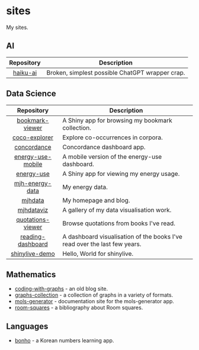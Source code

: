 # sites

My sites.

## AI

| Repository                                           | Description                                              |
| :--------------------------------------------------: | -------------------------------------------------------- |
| [haiku-ai](https://fossil-harvest-mambo.glitch.me/)  | Broken, simplest possible ChatGPT wrapper crap.          |

## Data Science

| Repository                                                              | Description                                                               |
| :---------------------------------------------------------------------: | ------------------------------------------------------------------------- |
| [bookmark-viewer](https://mhenderson.shinyapps.io/bookmark-viewer/)     | A Shiny app for browsing my bookmark collection.                          |
| [coco-explorer](https://mhenderson.shinyapps.io/coco-explorer/)         | Explore co-occurrences in corpora.                                        |
| [concordance](https://mhenderson.shinyapps.io/concordance/)             | Concordance dashboard app.                                                |
| [energy-use-mobile](https://mhenderson.shinyapps.io/energy-use-mobile/) | A mobile version of the energy-use dashboard.                             |
| [energy-use](https://mhenderson.shinyapps.io/energy-use/)               | A Shiny app for viewing my energy usage.                                  |
| [mjh-energy-data](https://mjh-energy-data.netlify.app/)                 | My energy data.                                                           |
| [mjhdata](https://mjhdata.netlify.app/)                                 | My homepage and blog.                                                     |
| [mjhdataviz](https://mjhdataviz.netlify.app/)                           | A gallery of my data visualisation work.                                  |
| [quotations-viewer](https://mhenderson.shinyapps.io/quotations-viewer/) | Browse quotations from books I've read.                                   |
| [reading-dashboard](http://rpubs.com/mhenderson/reading-dashboard)      | A dashboard visualisation of the books I've read over the last few years. |
| [shinylive-demo](https://mhenderson.github.io/shinylive-demo/)          | Hello, World for shinylive.                                               |

## Mathematics

- [coding-with-graphs](https://coding-with-graphs.netlify.app/) - an old blog site.
- [graphs-collection](http://mhenderson.github.io/graphs-collection/) - a collection of graphs in a variety of formats.
- [mols-generator](https://mols-generator.netlify.app/) - documentation site for the mols-generator app.
- [room-squares](https://room-squares.netlify.app/) - a bibliography about Room squares.
 
## Languages

- [bonho](https://bonho.netlify.app/) - a Korean numbers learning app.

